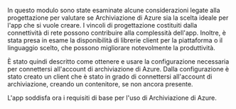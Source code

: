 In questo modulo sono state esaminate alcune considerazioni legate alla progettazione per valutare se Archiviazione di Azure sia la scelta ideale per l'app che si vuole creare. I vincoli di progettazione costituiti dalla connettività di rete possono contribuire alla complessità dell'app. Inoltre, è stata presa in esame la disponibilità di librerie client per la piattaforma o il linguaggio scelto, che possono migliorare notevolmente la produttività.

È stato quindi descritto come ottenere e usare la configurazione necessaria per connettersi all'account di archiviazione di Azure. Dalla configurazione è stato creato un client che è stato in grado di connettersi all'account di archiviazione, creando un contenitore, se non ancora presente.

L'app soddisfa ora i requisiti di base per l'uso di Archiviazione di Azure.
